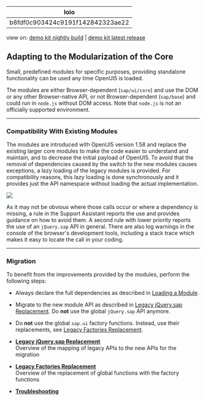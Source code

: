 <!-- loiob8fdf0c903424c9191f142842323ae22 -->

| loio |
| -----|
| b8fdf0c903424c9191f142842323ae22 |

<div id="loio">

view on: [demo kit nightly build](https://openui5nightly.hana.ondemand.com/topic/b8fdf0c903424c9191f142842323ae22) | [demo kit latest release](https://sdk.openui5.org/topic/b8fdf0c903424c9191f142842323ae22)</div>

## Adapting to the Modularization of the Core

Small, predefined modules for specific purposes, providing standalone functionality can be used any time OpenUI5 is loaded.

The modules are either Browser-dependent \(`sap/ui/core`\) and use the DOM or any other Browser-native API, or not Browser-dependent \(`sap/base`\) and could run in `node.js` without DOM access. Note that `node.js` is not an officially supported environment.

***

<a name="loiob8fdf0c903424c9191f142842323ae22__section_dcz_jnh_y2b"/>

### Compatibility With Existing Modules

The modules are introduced with OpenUI5 version 1.58 and replace the existing larger core modules to make the code easier to understand and maintain, and to decrease the initial payload of OpenUI5. To avoid that the removal of dependencies caused by the switch to the new modules causes exceptions, a lazy loading of the legacy modules is provided. For compatibility reasons, this lazy loading is done synchronously and it provides just the API namespace without loading the actual implementation.

![](images/loio81e22f4606b044638780935701a279c8_LowRes.png)

As it may not be obvious where those calls occur or where a dependency is missing, a rule in the Support Assistant reports the use and provides guidance on how to avoid them. A second rule with lower priority reports the use of an `jQuery.sap` API in general. There are also log warnings in the console of the browser's development tools, including a stack trace which makes it easy to locate the call in your coding.

***

<a name="loiob8fdf0c903424c9191f142842323ae22__section_wbd_lph_y2b"/>

### Migration

To benefit from the improvements provided by the modules, perform the following steps:

-   Always declare the full dependencies as described in [Loading a Module](Loading_a_Module_d12024e.md).

-   Migrate to the new module API as described in [Legacy jQuery.sap Replacement](Legacy_jQuery_sap_Replacement_a075ed8.md). Do **not** use the global `jQuery.sap` API anymore.

-   Do **not** use the global `sap.ui` factory functions. Instead, use their replacements, see [Legacy Factories Replacement](Legacy_Factories_Replacement_491bd9c.md).


-   **[Legacy jQuery.sap Replacement](Legacy_jQuery_sap_Replacement_a075ed8.md "Overview of the mapping of legacy APIs to the new APIs for the migration")**  
Overview of the mapping of legacy APIs to the new APIs for the migration
-   **[Legacy Factories Replacement](Legacy_Factories_Replacement_491bd9c.md "Overview of the replacement of global functions with the factory
		functions")**  
Overview of the replacement of global functions with the factory functions
-   **[Troubleshooting](Troubleshooting_20f6ea7.md "")**  


